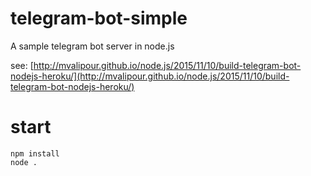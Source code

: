 # telegram-bot-simple
A sample telegram bot server in node.js

see: [http://mvalipour.github.io/node.js/2015/11/10/build-telegram-bot-nodejs-heroku/](http://mvalipour.github.io/node.js/2015/11/10/build-telegram-bot-nodejs-heroku/)

# start

```
npm install
node .
```
